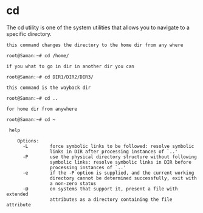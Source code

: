 # cd

The cd utility is one of the system utilities that allows you to navigate to a specific directory.

	this command changes the directory to the home dir from any where
	
	root@Saman:~# cd /home/

	if you what to go in dir in another dir you can

	root@Saman:~# cd DIR1/DIR2/DIR3/

	this command is the wayback dir

	root@Saman:~# cd ..

	for home dir from anywhere

	root@Saman:~# cd ~
```
 help

    Options:
      -L        force symbolic links to be followed: resolve symbolic
                links in DIR after processing instances of `..'
      -P        use the physical directory structure without following
                symbolic links: resolve symbolic links in DIR before
                processing instances of `..'
      -e        if the -P option is supplied, and the current working
                directory cannot be determined successfully, exit with
                a non-zero status
      -@        on systems that support it, present a file with extended
                attributes as a directory containing the file attribute
```

